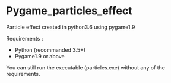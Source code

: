 # Pygame_particles_effect

Particle effect created in python3.6 using pygame1.9

Requirements : 
- Python (recommanded 3.5+)
- Pygame1.9 or above

You can still run the executable (particles.exe) without any of the requirements.
